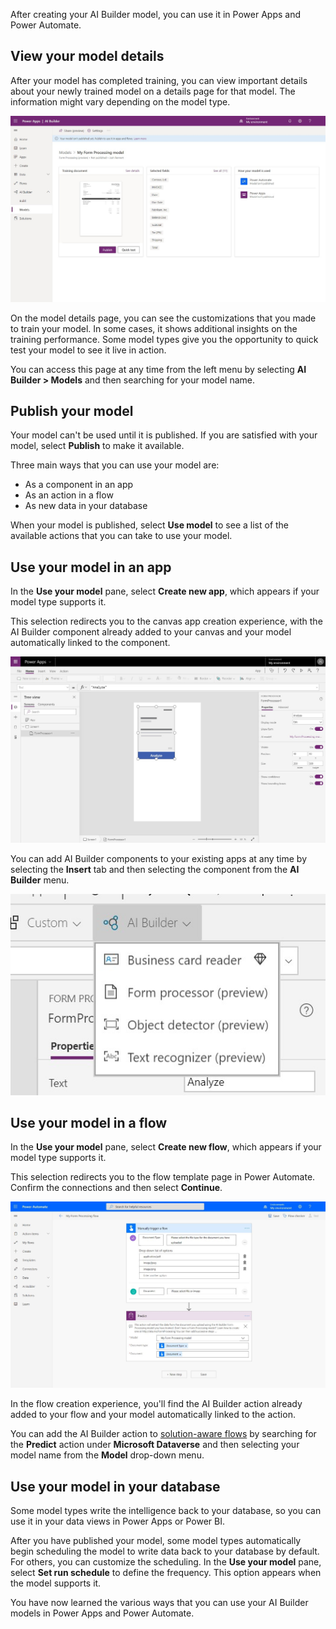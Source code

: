 After creating your AI Builder model, you can use it in Power Apps and Power Automate.

## View your model details

After your model has completed training, you can view important details about your newly trained model on a details page for that model. The information might vary depending on the model type.

![Models > My Form Processing model shows a Training document with Publish and Quick Test buttons, a Selected fields list, and how your model is used.](../media/image4.jpg)

On the model details page, you can see the customizations that you made to train your model.
In some cases, it shows additional insights on the training performance.
Some model types  give you the opportunity to quick test your model
to see it live in action.

You can access this page at any time from the left menu by
selecting **AI Builder > Models** and then searching for your model name.

## Publish your model

Your model can't be used until it is published. If you are satisfied
with your model, select **Publish** to make it available.

Three main ways that you can use your model are:

- As a component in an app
- As an action in a flow
- As new data in your database

When your model is published, select **Use model** to see a list of the
available actions that you can take to use your model.

## Use your model in an app

In the **Use your model** pane, select **Create new app**, which appears if your
model type supports it.

This selection redirects you to the canvas app creation experience, with the AI
Builder component already added to your canvas and your model
automatically linked to the component.

![FormProcessor1 is in design view with the Text property set to Analyze.](../media/image5.jpg)

You can add AI Builder components to your existing apps at any time
by selecting the **Insert** tab and then selecting the component from the **AI Builder** menu.

![A I Builder menu is expanded to reveal Business card reader, Form Processor, Object detector, and Text recognizer options.](../media/image6.jpg)

## Use your model in a flow

In the **Use your model** pane, select **Create new flow**, which appears if
your model type supports it.

This selection redirects you to the flow template page in Power Automate. Confirm
the connections and then select **Continue**.

![My Form Processing flow shows Manually trigger a flow, and Predict.](../media/image7.jpg)

In the flow creation experience, you'll find the AI Builder action
already added to your flow and your model automatically linked to the
action.

You can add the AI Builder action to [solution-aware
flows](/power-automate/create-flow-solution/?azure-portal=true)
by searching for the **Predict** action under **Microsoft Dataverse** and then selecting your model name from the **Model** drop-down menu.

## Use your model in your database

Some model types write the intelligence back to your database, so you
can use it in your data views in Power Apps or Power BI.

After you have published your model, some model types automatically begin scheduling the model to write data back to your database by default. For others, you can customize the scheduling. In the **Use your model** pane, select **Set run schedule** to define the frequency. This option appears when the model supports it.

You have now learned the various ways that you can use your AI Builder models in Power Apps and Power Automate.
